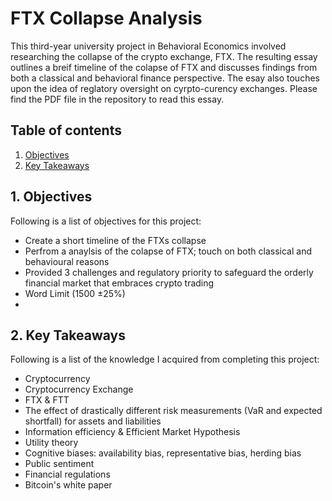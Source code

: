 # FTX Collapse Analysis

This third-year university project in Behavioral Economics involved researching the collapse of the crypto exchange, FTX. The resulting essay outlines a breif timeline of the colapse of FTX and discusses findings from both a classical and behavioral finance perspective. The esay also touches upon the idea of reglatory oversight on cyrpto-curency exchanges. Please find the PDF file in the repository to read this essay.

## Table of contents
1. [Objectives](#objectives)
2. [Key Takeaways](#key_takeaways)

<a name="objectives"></a>
## 1. Objectives
Following is a list of objectives for this project:
- Create a short timeline of the FTXs collapse
- Perfrom a anaylsis of the colapse of FTX; touch on both classical and behavioural reasons
- Provided 3 challenges and regulatory priority to safeguard the orderly financial market that embraces crypto trading
- Word Limit (1500 &pm;25%)
- 
<a name="key_takeaways"></a>
## 2. Key Takeaways
Following is a list of the knowledge I acquired from completing this project:
- Cryptocurrency
- Cryptocurrency Exchange
- FTX & FTT
- The effect of drastically different risk measurements (VaR and expected shortfall) for assets and liabilities
- Information efficiency & Efficient Market Hypothesis
- Utility theory
- Cognitive biases: availability bias, representative bias, herding bias
- Public sentiment
- Financial regulations
- Bitcoin's white paper  
